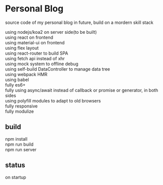 # Personal Blog
source code of my personal blog in future, build on a mordern skill stack  

using nodejs/koa2 on server side(to be built)  
using react on frontend  
using material-ui on frontend  
using flex layout  
using react-router to build SPA  
using fetch api instead of xhr  
using mock system to offline debug  
using self-build DataController to manage data tree  
using webpack HMR  
using babel  
fully es6+  
fully using async/await instead of callback or promise or generator, in both sides  
using polyfill modules to adapt to old browsers  
fully responsive  
fully modulize    

## build 
npm install  
npm run build  
npm run server  

## status
on startup  

